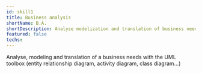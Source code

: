```yaml
---
id: skill1
title: Business analysis
shortName: B.A.
shortDescription: Analyse modelization and translation of business needs in it solution.
featured: false
techs:
---
```

Analyse, modeling and translation of a business needs with the UML toolbox (entity relationship diagram, activity diagram, class diagram...)